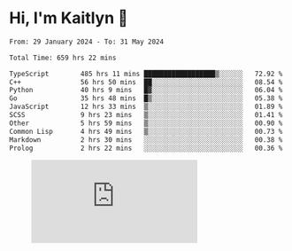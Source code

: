 # Hi, I'm Kaitlyn 👋
<!--START_SECTION:waka-->

```txt
From: 29 January 2024 - To: 31 May 2024

Total Time: 659 hrs 22 mins

TypeScript        485 hrs 11 mins ██████████████████▒░░░░░░   72.92 %
C++               56 hrs 50 mins  ██░░░░░░░░░░░░░░░░░░░░░░░   08.54 %
Python            40 hrs 9 mins   █▓░░░░░░░░░░░░░░░░░░░░░░░   06.04 %
Go                35 hrs 48 mins  █▒░░░░░░░░░░░░░░░░░░░░░░░   05.38 %
JavaScript        12 hrs 33 mins  ▒░░░░░░░░░░░░░░░░░░░░░░░░   01.89 %
SCSS              9 hrs 23 mins   ▒░░░░░░░░░░░░░░░░░░░░░░░░   01.41 %
Other             5 hrs 59 mins   ▒░░░░░░░░░░░░░░░░░░░░░░░░   00.90 %
Common Lisp       4 hrs 49 mins   ▒░░░░░░░░░░░░░░░░░░░░░░░░   00.73 %
Markdown          2 hrs 30 mins   ░░░░░░░░░░░░░░░░░░░░░░░░░   00.38 %
Prolog            2 hrs 22 mins   ░░░░░░░░░░░░░░░░░░░░░░░░░   00.36 %
```

<!--END_SECTION:waka-->

<figure><embed src="https://wakatime.com/share/@018d58bc-3d22-46c9-b2d7-4ed36fb8172d/243b5d9b-77cd-4133-89ff-dcc8f225fa18.svg"></embed></figure>
